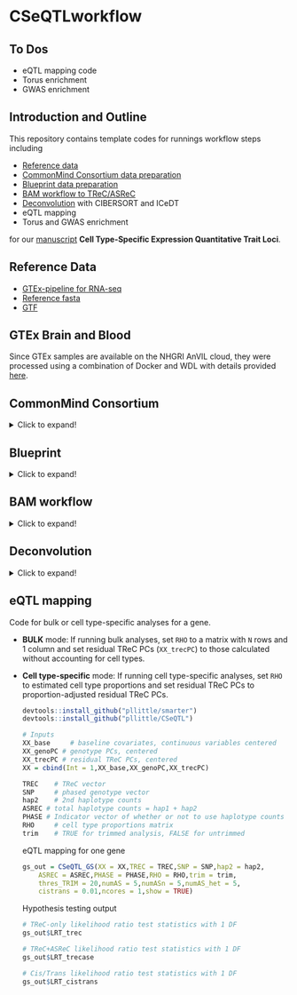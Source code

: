 # CSeQTLworkflow

## To Dos

* eQTL mapping code
* Torus enrichment
* GWAS enrichment

## Introduction and Outline

This repository contains template codes for 
runnings workflow steps including

* [Reference data](https://github.com/pllittle/CSeQTLworkflow#reference-data)
* [CommonMind Consortium data preparation](https://github.com/pllittle/CSeQTLworkflow#commonmind-consortium)
* [Blueprint data preparation](https://github.com/pllittle/CSeQTLworkflow#blueprint)
* [BAM workflow to TReC/ASReC](https://github.com/pllittle/CSeQTLworkflow#bam-workflow)
* [Deconvolution](https://github.com/pllittle/CSeQTLworkflow#deconvolution) with
	CIBERSORT and ICeDT
* eQTL mapping
* Torus and GWAS enrichment

for our [manuscript](https://www.biorxiv.org/content/10.1101/2022.03.31.486605v1) 
**Cell Type-Specific Expression Quantitative Trait Loci**.

## Reference Data

* [GTEx-pipeline for RNA-seq](https://github.com/broadinstitute/gtex-pipeline/blob/master/TOPMed_RNAseq_pipeline.md)
* [Reference fasta](https://personal.broadinstitute.org/francois/topmed/Homo_sapiens_assembly38_noALT_noHLA_noDecoy_ERCC.tar.gz)
* [GTF](https://personal.broadinstitute.org/francois/topmed/gencode.v26.GRCh38.ERCC.genes.gtf.gz)

## GTEx Brain and Blood

Since GTEx samples are available on the NHGRI AnVIL cloud, they
were processed using a combination of Docker and WDL with details
provided [here](https://github.com/Sun-lab/gtex_AnVIL).

## CommonMind Consortium

<details>
<summary>Click to expand!</summary>

Code to obtain CMC inputs

```R
# Install package
install.packages("synapser",
	repos = c("https://sage-bionetworks.github.io/ran","http://cran.fhcrc.org"))

library(synapser)

# Login to Synapse
username = "." # your username
password = "." # your password
synLogin(username,password)

down_dir = "." # user-specified directory to download files

# Function used to download files
entity = "syn4600989" # an example SYN ID unique to a file
synGet(entity = entity,downloadLocation = down_dir)

# List of SYN_IDs, use synGet() to download
"syn4600989" 	# CMC Human sampleIDkey metadata
"syn4600985" 	# QC'd genotype bed file data
"syn4600987" 	# QC'd bim file
"syn4600989" 	# QC fam file
"syn4935690" 	# README file
"syn5600756" 	# list of outlier samples
"syn18080588"	# SampleID key
"syn3354385"	# clinical data
"syn18358379"	# RNAseq meta/QC data

# List of BAM SYN_IDs
tableId = "syn11638850" 
results = synTableQuery(smart_sprintf("select * from %s 
	where species='Human' and dataType='geneExpression'", tableId))
# results$filepath
aa = as.data.frame(results)
aa = aa[grep("bam",aa$name),]
aa = aa[grep("accepted",aa$name),] # excluding unmapped bam files
dim(aa)
saveRDS(aa,"aligned_bam_files.rds")

# Download BAM files one by one
BAM_dir = "./BAM"; dir.create(BAM_dir)
for(samp in sort(unique(aa$specimenID))){
	samp_dir = file.path(BAM_dir,samp)
	dir.create(samp_dir)
	samp_syn_ids = aa$id[which(aa$specimenID == samp)]
	for(samp_syn_id in samp_syn_ids){
		synGet(entity = samp_syn_id,down_dir = samp_dir)
	}
	cat("\n")
}

# SNP6 annotation CSV file
tmp_link = "http://www.affymetrix.com/Auth/analysis"
tmp_link = file.path(tmp_link,"downloads/na35/genotyping")
tmp_link = file.path(tmp_link,"GenomeWideSNP_6.na35.annot.csv.zip")
system(sprintf("wget %s",tmp_link))

```

</details>

## Blueprint

<details>
<summary>Click to expand!</summary>

* Download metadata and BAMs with 
	[Pyega3](https://github.com/EGA-archive/ega-download-client)
* `cred_file.json` contains user login information
* To obtain metadata,

	```Shell

	# for example
	dataset=EGAD00001002663 # genotypes
	# dataset=EGAD00001002671 # purified cell type 1
	# dataset=EGAD00001002674 # purified cell type 2
	# dataset=EGAD00001002675 # purified cell type 3

	# Download metadata code
	pyega3 -cf cred_file.json files $dataset
	```

* To obtain BAM files one by one,

	```Shell
	# num threads/cores
	nt=1

	# Example file id per BAM
	id=EGAF00001330176

	# Download code
	pyega3 -cf cred_file.json -c $nt fetch $id
	```

</details>

## BAM workflow

<details>
<summary>Click to expand!</summary>

* BamToFastq
	
	<details>
	<summary>Click to expand!</summary>
	
	For paired-end reads
	
	```Shell
	java -Xmx4g -jar picard.jar SamToFastq \
		INPUT=input.bam FASTQ=output_1.fastq.gz \
		SECOND_END_FASTQ=output_2.fastq.gz \
		UNPAIRED_FASTQ=output_unpair.fastq.gz \
		INCLUDE_NON_PF_READS=true VALIDATION_STRINGENCY=SILENT
	```
	
	For single-end reads

	```Shell
	java -Xmx4g -jar picard.jar SamToFastq \
		INPUT=input.bam FASTQ=output.fastq \
		INCLUDE_NON_PF_READS=true \
		VALIDATION_STRINGENCY=SILENT
	```
	
	</details>

* Build STAR index
	
	<details>
	<summary>Click to expand!</summary>

	```Shell
	fasta_fn=Homo_sapiens_assembly38_noALT_noHLA_noDecoy_ERCC.fasta
	gtf_fn=gencode.v26.GRCh38.ERCC.genes.gtf
	
	STAR --runMode genomeGenerate \
		--genomeDir ./star_index \
		--genomeFastaFiles $fasta_fn \
		--sjdbGTFfile $gtf_fn \
		--sjdbOverhang 99 --runThreadN 1
	```

	</details>

* Run STAR for read alignment
	
	<details>
	<summary>Click to expand!</summary>
	
	For paired-end reads
	
	```Shell
	STAR --runMode alignReads \
		--runThreadN 1 --genomeDir ./star_index --twopassMode Basic \
		--outFilterMultimapNmax 20 --alignSJoverhangMin 8 \
		--alignSJDBoverhangMin 1 --outFilterMismatchNmax 999 \
		--outFilterMismatchNoverLmax 0.1 --alignIntronMin 20 \
		--alignIntronMax 1000000 --alignMatesGapMax 1000000 \
		--outFilterType BySJout --outFilterScoreMinOverLread 0.33 \
		--outFilterMatchNminOverLread 0.33 --limitSjdbInsertNsj 1200000 \
		--readFilesIn output_1.fastq.gz output_2.fastq.gz \
		--readFilesCommand zcat --outFileNamePrefix output_hg38 \
		--outSAMstrandField intronMotif --outFilterIntronMotifs None \
		--alignSoftClipAtReferenceEnds Yes --quantMode TranscriptomeSAM \
		GeneCounts --outSAMtype BAM Unsorted --outSAMunmapped Within \
		--genomeLoad NoSharedMemory --chimSegmentMin 15 \
		--chimJunctionOverhangMin 15 --chimOutType WithinBAM SoftClip \
		--chimMainSegmentMultNmax 1 --outSAMattributes NH HI AS nM NM ch \
		--outSAMattrRGline ID:rg1 SM:sm1
	```

	For single-end reads
	
	```Shell
	STAR --runMode alignReads \
		--runThreadN 1 --genomeDir ./star_index --twopassMode Basic \
		--outFilterMultimapNmax 20 --alignSJoverhangMin 8 \
		--alignSJDBoverhangMin 1 --outFilterMismatchNmax 999 \
		--outFilterMismatchNoverLmax 0.1 --alignIntronMin 20 \
		--alignIntronMax 1000000 --alignMatesGapMax 1000000 \
		--outFilterType BySJout --outFilterScoreMinOverLread 0.33 \
		--outFilterMatchNminOverLread 0.33 --limitSjdbInsertNsj 1200000 \
		--readFilesIn output.fastq.gz --readFilesCommand zcat \
		--outFileNamePrefix output_hg38 --outSAMstrandField intronMotif \
		--outFilterIntronMotifs None --alignSoftClipAtReferenceEnds Yes \
		--quantMode TranscriptomeSAM GeneCounts --outSAMtype BAM Unsorted \
		--outSAMunmapped Within --genomeLoad NoSharedMemory \
		--chimSegmentMin 15 --chimJunctionOverhangMin 15 \
		--chimOutType WithinBAM SoftClip --chimMainSegmentMultNmax 1 \
		--outSAMattributes NH HI AS nM NM ch \
		--outSAMattrRGline ID:rg1 SM:sm1
	```
	
	</details>

* MarkDuplicates
	
	<details>
	<summary>Click to expand!</summary>
	
	```Shell
	# Sort reads by coordinate
	samtools sort -@ 0 -o output_hg38.sortedByCoordinate.bam \
		output_hg38Aligned.out.bam
	
	# Make bam index
	samtools index -b -@ 1 output_hg38.sortedByCoordinate.bam
	
	# MarkDuplicates
	java -Xmx4g -jar picard.jar MarkDuplicates \
		INPUT=output_hg38.sortedByCoordinate.bam \
		OUTPUT=output_hg38.sortedByCoordinate.md.bam \
		M=out.marked_dup_metrics.txt ASSUME_SORT_ORDER=coordinate
	```
	
	Process post-markduplicate sorted bam
	
	```Shell
	# Count num reads in bam
	samtools view -c -@ 0 output_hg38.sortedByCoordinate.md.bam
	
	# Re-index bam
	samtools index -b -@ 1 output_hg38.sortedByCoordinate.md.bam
	```
	
	</details>

* Get TReC and ASReC
	
	Download asSeq source package
	
	<details>
	<summary>Click to expand!</summary>
	
	```Shell
	url=https://github.com/Sun-lab/asSeq/raw
	url=$url/master/asSeq_0.99.501.tar.gz
	
	wget $url
	```
	
	</details>
	
	Install R package and run `asSeq` to get unique reads and filter
	
	<details>
	<summary>Click to expand!</summary>
	
	```R
	install.packages(pkgs = "asSeq_0.99.501.tar.gz",
		type = "source",repos = NULL)
	
	PE = TRUE 
		# set TRUE for paired-end samples
		# set FALSE for single-end
	
	flag1 = Rsamtools::scanBamFlag(isUnmappedQuery = FALSE,
		isSecondaryAlignment = FALSE,isDuplicate = FALSE,
		isNotPassingQualityControls = FALSE,
		isSupplementaryAlignment = FALSE,isProperPair = PE)
	
	param1 = Rsamtools::ScanBamParam(flag = flag1,
		what = "seq",mapqFilter = 255)
	
	bam_file = "output_hg38.sortedByCoordinate.md.bam"
	bam_filt_fn = "output.filtered.asSeq.bam"
	Rsamtools::filterBam(file = bam_file,
		destination = bam_filt_fn,
		param = param1)
	```
	
	</details>
	
	Create exon image file
	
	<details>
	<summary>Click to expand!</summary>
	
	```R
	gtf_fn = "gencode.v26.GRCh38.ERCC.genes.gtf.gz"
	exdb = GenomicFeatures::makeTxDbFromGFF(file = gtf_fn,
		format = "gtf")
	exons_list_per_gene = GenomicFeatures::exonsBy(exdb,
		by = "gene")
	
	gtf_rds_fn = "exon_by_genes_gencode_v26.rds"
	saveRDS(exons_list_per_gene,gtf_rds_fn)
	```
	
	</details>
	
	Get total read count (TReC)
	
	<details>
	<summary>Click to expand!</summary>
	
	```R
	genes = readRDS(gtf_rds_fn)
	bamfile = Rsamtools::BamFileList(bam_filt_fn,
		yieldSize = 1000000)
	se = GenomicAlignments::summarizeOverlaps(features = genes,
		reads = bamfile,mode = "Union",singleEnd = !PE,
		ignore.strand = TRUE,fragments = PE)
	ct = as.data.frame(SummarizedExperiment::assay(se))
	```
	
	</details>
	
	Filter reads by Qname
	
	<details>
	<summary>Click to expand!</summary>
	
	```Shell
	samtools sort -n -o output.filtered.asSeq.sortQ.bam \
		output.filtered.asSeq.bam
	```
	
	</details>
	
	Extract allele-specific reads, outputs hap1.bam, hap2.bam, hapN.bam
	
	<details>
	<summary>Click to expand!</summary>
	
	```R
	het_snp_fn = "<tab delimited filename of heterozygous SNPs for sample>"
		# Columns: chr, position, hap1 allele, hap2 allele
		# no header
	
	bam_filt_sortQ_fn = "output.filtered.asSeq.sortQ"
	asSeq::extractAsReads(input = sprintf("%s.bam",bam_filt_sortQ_fn),
		snpList = het_snp_fn,min.avgQ = 20,min.snpQ = 20)
	```
	
	</details>
	
	Count allele-specific read counts (ASReC)
	
	<details>
	<summary>Click to expand!</summary>
	
	```R
	se1 = GenomicAlignments::summarizeOverlaps(features = genes,
		reads = sprintf("%s_hap1.bam",bam_filt_sortQ_fn),mode = "Union",
		singleEnd = !PE,ignore.strand = TRUE,fragments = PE)
	se2 = GenomicAlignments::summarizeOverlaps(features = genes,
		reads = sprintf("%s_hap2.bam",bam_filt_sortQ_fn),mode = "Union",
		singleEnd = !PE,ignore.strand = TRUE,fragments = PE)
	seN = GenomicAlignments::summarizeOverlaps(features = genes,
		reads = sprintf("%s_hapN.bam",bam_filt_sortQ_fn),mode = "Union",
		singleEnd = !PE,ignore.strand = TRUE,fragments = PE)
	```
	
	</details>
	
	Save read counts
	
	<details>
	<summary>Click to expand!</summary>
	
	```R
	ct1 = as.data.frame(SummarizedExperiment::assay(se1))
	ct2 = as.data.frame(SummarizedExperiment::assay(se2))
	ctN = as.data.frame(SummarizedExperiment::assay(seN))
	cts = cbind(ct,ct1,ct2,ctN) # trec, hap1, hap2, hapN
	dim(cts); cts[1:2,]
	out_fn = "output.trecase.txt"
	write.table(cts,file = out_fn,quote = FALSE,
		sep = "\t", eol = "\n")
	```
	
	</details>

</details>

## Deconvolution

<details>
<summary>Click to expand!</summary>

* Signature expression derived from single cell RNAseq
	* [Middle Temporaral Gyrus](https://portal.brain-map.org/atlases-and-data/rnaseq/human-mtg-smart-seq)
	* [Pipeline/Workflow](https://github.com/Sun-lab/scRNAseq_pipelines/tree/master/MTG)
		to perform quality control on samples and genes, perform 
		dimension reduction, clustering, and compare cluster assignments 
		to existing cell type labeling
	* [Downstream differential expression analysis](https://github.com/Sun-lab/scRNAseq_pipelines/tree/master/_brain_cell_type)

* Comments:
	* Transcripts per million (TPM), gene count normalized 
	by exonic gene length and then all genes are normalized by 
	total normalized gene count, then multipled by 1 million
	* Cell sizes: For brain, summation of gene count normalized 
	by exonic gene length. For blood, obtained from EPIC and 
	ICeDT papers.
	
* Deconvolution Inputs
	* Bulk RNA-seq TPM (`bulk_tpm`),
	* scRNA-seq TPM (`sig_tpm`),
	* cell sizes

* Template code
	
	Input variables and objects. Make sure the genes are 
	ordered consistently between `sig_tpm` and `bulk_tpm`
	
	```R
	work_dir = "." # working directory
	setwd(work_dir)
	
	sig_tpm 	# TPM signature expression matrix
	bulk_tpm 	# TPM bulk expression matrix
	
	```
	
	CIBERSORT: [[Paper](https://www.nature.com/articles/nmeth.3337), 
		[Software](https://cibersort.stanford.edu/)]
	
	```R
	sig_fn = file.path(work_dir,"signature.txt")
	mix_fn = file.path(work_dir,"mixture.txt")
	write.table(cbind(rowname=rownames(sig_tpm),sig_tpm),
		file = sig_fn,sep = "\t",quote = FALSE,row.names = FALSE)
	write.table(cbind(rowname=rownames(bulk_tpm),bulk_tpm),
		file = mix_fn,sep = "\t",quote = FALSE,row.names = FALSE)
	
	source("CIBERSORT.R") # obtained from CIBERSORT website
	results = CIBERSORT(sig_matrix = sig_fn,mixture_file = mix_fn,
		perm = 0,QN = FALSE,absolute = FALSE,abs_method = 'sig.score',
		filename = "DECON")
	unlink(x = c(sig_fn,mix_fn))
	ciber_fn = sprintf("CIBERSORT-Results_%s.txt","DECON")
	unlink(ciber_fn)
	QQ = ncol(sig_tpm)
	
	# Extract proportion of transcripts per cell type per sample
	pp_bar_ciber = results[,seq(QQ)]
	
	# Calculate proportion of cell types per sample
	pp_hat_ciber = t(apply(pp_bar_ciber,1,function(xx){
		yy = xx / cell_sizes; yy / sum(yy)
	}))
	
	```

	ICeDT: [[Paper](https://www.ncbi.nlm.nih.gov/pmc/articles/PMC7529339/),
		[Software](https://github.com/Sun-lab/ICeDt)]
	
	```R
	fit = ICeDT::ICeDT(Y = bulk_tpm,Z = sig_tpm,
		tumorPurity = rep(0,ncol(bulk_tpm)),refVar = NULL,
		rhoInit = NULL,maxIter_prop = 4e3,
		maxIter_PP = 4e3,rhoConverge = 1e-2)
	
	# Extract proportion of transcripts per cell type per sample
	pp_bar_icedt = t(fit$rho)[,-1]
	
	# Calculate proportion of cell type per sample
	pp_hat_icedt = t(apply(pp_bar_icedt,1,function(xx){
		yy = xx / cell_sizes; yy / sum(yy)
	}))
	
	```

	</details>

## eQTL mapping
	
Code for bulk or cell type-specific analyses for a gene.

* **BULK** mode: If running bulk analyses, set `RHO` to a 
matrix with `N` rows and 1 column and set residual TReC PCs 
(`XX_trecPC`) to those calculated without accounting for 
cell types. 
* **Cell type-specific** mode: If running cell type-specific 
analyses, set `RHO` to estimated cell type proportions and 
set residual TReC PCs to proportion-adjusted residual TReC PCs.
	
	```R
	devtools::install_github("pllittle/smarter")
	devtools::install_github("pllittle/CSeQTL")
	
	# Inputs
	XX_base 	# baseline covariates, continuous variables centered
	XX_genoPC # genotype PCs, centered
	XX_trecPC # residual TReC PCs, centered
	XX = cbind(Int = 1,XX_base,XX_genoPC,XX_trecPC)
	
	TREC 	# TReC vector
	SNP		# phased genotype vector
	hap2	# 2nd haplotype counts
	ASREC # total haplotype counts = hap1 + hap2
	PHASE # Indicator vector of whether or not to use haplotype counts
	RHO 	# cell type proportions matrix
	trim 	# TRUE for trimmed analysis, FALSE for untrimmed
	```
	
	eQTL mapping for one gene
	
	```R
	gs_out = CSeQTL_GS(XX = XX,TREC = TREC,SNP = SNP,hap2 = hap2,
		ASREC = ASREC,PHASE = PHASE,RHO = RHO,trim = trim,
		thres_TRIM = 20,numAS = 5,numASn = 5,numAS_het = 5,
		cistrans = 0.01,ncores = 1,show = TRUE)
	
	```
	
	Hypothesis testing output
	
	```R
	# TReC-only likelihood ratio test statistics with 1 DF
	gs_out$LRT_trec
	
	# TReC+ASReC likelihood ratio test statistics with 1 DF
	gs_out$LRT_trecase
	
	# Cis/Trans likelihood ratio test statistics with 1 DF
	gs_out$LRT_cistrans
	
	```

###

